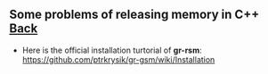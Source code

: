 ## Some problems of releasing memory in C++ [Back](./qa.md)

- Here is the official installation turtorial of **gr-rsm**: https://github.com/ptrkrysik/gr-gsm/wiki/Installation

